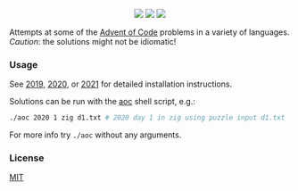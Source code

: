 <p align="center">
    <a href="./2021"><img src="https://img.shields.io/badge/2021-2%2F25-red"></a>
    <a href="./2020"><img src="https://img.shields.io/badge/2020-15%2F25-green"></a>
    <a href="./2019"><img src="https://img.shields.io/badge/2019-3%2F25-red"></a>
</p>

Attempts at some of the [Advent of Code](https://adventofcode.com/) problems in a variety of languages. *Caution*: the solutions might not be idiomatic!

### Usage

See [2019](./2019/README.md), [2020](./2020/README.md), or [2021](./2021/README.md) for detailed installation instructions.

Solutions can be run with the [aoc](./aoc) shell script, e.g.:

```sh
./aoc 2020 1 zig d1.txt # 2020 day 1 in zig using puzzle input d1.txt
```

For more info try `./aoc` without any arguments.

### License

[MIT](./LICENSE)
